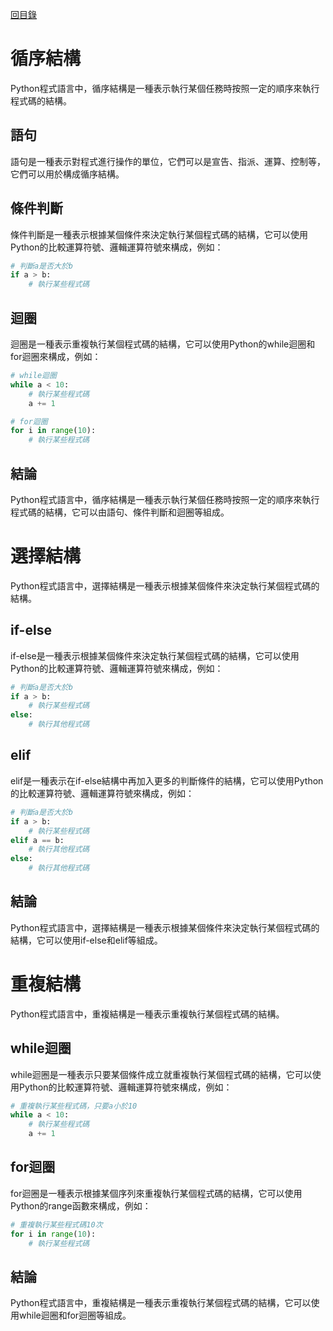 [回目錄](#)

# 循序結構
Python程式語言中，循序結構是一種表示執行某個任務時按照一定的順序來執行程式碼的結構。

## 語句
語句是一種表示對程式進行操作的單位，它們可以是宣告、指派、運算、控制等，它們可以用於構成循序結構。

## 條件判斷
條件判斷是一種表示根據某個條件來決定執行某個程式碼的結構，它可以使用Python的比較運算符號、邏輯運算符號來構成，例如：

```python
# 判斷a是否大於b
if a > b:
    # 執行某些程式碼
```

## 迴圈
迴圈是一種表示重複執行某個程式碼的結構，它可以使用Python的while迴圈和for迴圈來構成，例如：

```python
# while迴圈
while a < 10:
    # 執行某些程式碼
    a += 1

# for迴圈
for i in range(10):
    # 執行某些程式碼
```

## 結論
Python程式語言中，循序結構是一種表示執行某個任務時按照一定的順序來執行程式碼的結構，它可以由語句、條件判斷和迴圈等組成。


# 選擇結構
Python程式語言中，選擇結構是一種表示根據某個條件來決定執行某個程式碼的結構。

## if-else
if-else是一種表示根據某個條件來決定執行某個程式碼的結構，它可以使用Python的比較運算符號、邏輯運算符號來構成，例如：

```python
# 判斷a是否大於b
if a > b:
    # 執行某些程式碼
else:
    # 執行其他程式碼
```

## elif
elif是一種表示在if-else結構中再加入更多的判斷條件的結構，它可以使用Python的比較運算符號、邏輯運算符號來構成，例如：

```python
# 判斷a是否大於b
if a > b:
    # 執行某些程式碼
elif a == b:
    # 執行其他程式碼
else:
    # 執行其他程式碼
```

## 結論
Python程式語言中，選擇結構是一種表示根據某個條件來決定執行某個程式碼的結構，它可以使用if-else和elif等組成。

# 重複結構
Python程式語言中，重複結構是一種表示重複執行某個程式碼的結構。

## while迴圈
while迴圈是一種表示只要某個條件成立就重複執行某個程式碼的結構，它可以使用Python的比較運算符號、邏輯運算符號來構成，例如：

```python
# 重複執行某些程式碼，只要a小於10
while a < 10:
    # 執行某些程式碼
    a += 1
```

## for迴圈
for迴圈是一種表示根據某個序列來重複執行某個程式碼的結構，它可以使用Python的range函數來構成，例如：

```python
# 重複執行某些程式碼10次
for i in range(10):
    # 執行某些程式碼
```

## 結論
Python程式語言中，重複結構是一種表示重複執行某個程式碼的結構，它可以使用while迴圈和for迴圈等組成。